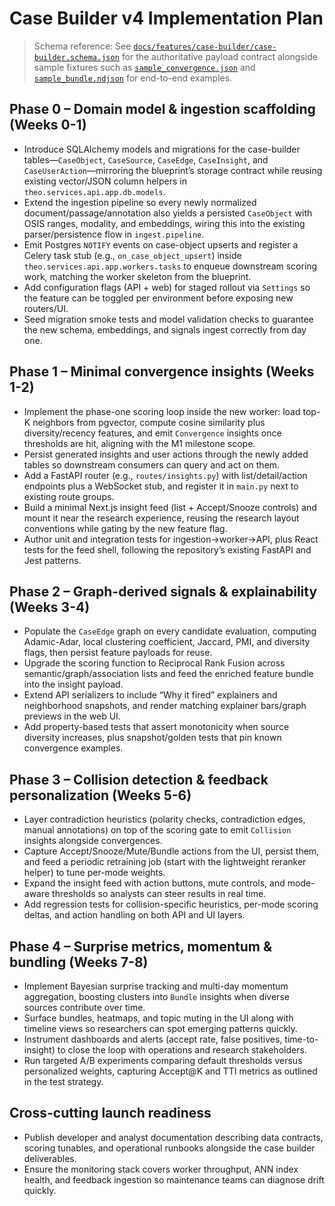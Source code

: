 # Case Builder v4 Implementation Plan

> Schema reference: See [`docs/features/case-builder/case-builder.schema.json`](docs/features/case-builder/case-builder.schema.json) for the authoritative payload contract alongside sample fixtures such as [`sample_convergence.json`](fixtures/case_builder/sample_convergence.json) and [`sample_bundle.ndjson`](fixtures/case_builder/sample_bundle.ndjson) for end-to-end examples.

## Phase 0 – Domain model & ingestion scaffolding (Weeks 0-1)
- Introduce SQLAlchemy models and migrations for the case-builder tables—`CaseObject`, `CaseSource`, `CaseEdge`, `CaseInsight`, and `CaseUserAction`—mirroring the blueprint’s storage contract while reusing existing vector/JSON column helpers in `theo.services.api.app.db.models`.
- Extend the ingestion pipeline so every newly normalized document/passage/annotation also yields a persisted `CaseObject` with OSIS ranges, modality, and embeddings, wiring this into the existing parser/persistence flow in `ingest.pipeline`.
- Emit Postgres `NOTIFY` events on case-object upserts and register a Celery task stub (e.g., `on_case_object_upsert`) inside `theo.services.api.app.workers.tasks` to enqueue downstream scoring work, matching the worker skeleton from the blueprint.
- Add configuration flags (API + web) for staged rollout via `Settings` so the feature can be toggled per environment before exposing new routers/UI.
- Seed migration smoke tests and model validation checks to guarantee the new schema, embeddings, and signals ingest correctly from day one.

## Phase 1 – Minimal convergence insights (Weeks 1-2)
- Implement the phase-one scoring loop inside the new worker: load top-K neighbors from pgvector, compute cosine similarity plus diversity/recency features, and emit `Convergence` insights once thresholds are hit, aligning with the M1 milestone scope.
- Persist generated insights and user actions through the newly added tables so downstream consumers can query and act on them.
- Add a FastAPI router (e.g., `routes/insights.py`) with list/detail/action endpoints plus a WebSocket stub, and register it in `main.py` next to existing route groups.
- Build a minimal Next.js insight feed (list + Accept/Snooze controls) and mount it near the research experience, reusing the research layout conventions while gating by the new feature flag.
- Author unit and integration tests for ingestion→worker→API, plus React tests for the feed shell, following the repository’s existing FastAPI and Jest patterns.

## Phase 2 – Graph-derived signals & explainability (Weeks 3-4)
- Populate the `CaseEdge` graph on every candidate evaluation, computing Adamic-Adar, local clustering coefficient, Jaccard, PMI, and diversity flags, then persist feature payloads for reuse.
- Upgrade the scoring function to Reciprocal Rank Fusion across semantic/graph/association lists and feed the enriched feature bundle into the insight payload.
- Extend API serializers to include “Why it fired” explainers and neighborhood snapshots, and render matching explainer bars/graph previews in the web UI.
- Add property-based tests that assert monotonicity when source diversity increases, plus snapshot/golden tests that pin known convergence examples.

## Phase 3 – Collision detection & feedback personalization (Weeks 5-6)
- Layer contradiction heuristics (polarity checks, contradiction edges, manual annotations) on top of the scoring gate to emit `Collision` insights alongside convergences.
- Capture Accept/Snooze/Mute/Bundle actions from the UI, persist them, and feed a periodic retraining job (start with the lightweight reranker helper) to tune per-mode weights.
- Expand the insight feed with action buttons, mute controls, and mode-aware thresholds so analysts can steer results in real time.
- Add regression tests for collision-specific heuristics, per-mode scoring deltas, and action handling on both API and UI layers.

## Phase 4 – Surprise metrics, momentum & bundling (Weeks 7-8)
- Implement Bayesian surprise tracking and multi-day momentum aggregation, boosting clusters into `Bundle` insights when diverse sources contribute over time.
- Surface bundles, heatmaps, and topic muting in the UI along with timeline views so researchers can spot emerging patterns quickly.
- Instrument dashboards and alerts (accept rate, false positives, time-to-insight) to close the loop with operations and research stakeholders.
- Run targeted A/B experiments comparing default thresholds versus personalized weights, capturing Accept@K and TTI metrics as outlined in the test strategy.

## Cross-cutting launch readiness
- Publish developer and analyst documentation describing data contracts, scoring tunables, and operational runbooks alongside the case builder deliverables.
- Ensure the monitoring stack covers worker throughput, ANN index health, and feedback ingestion so maintenance teams can diagnose drift quickly.

